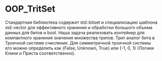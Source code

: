 # OOP_TritSet

Стандартная библиотека содержит std::bitset и специализацию шаблона std::vector<bool> для эффективного хранения и обработки большого объема данных для битов и bool. Наша задача реализовать контейнер для компактного хранения значения множества тритов. Трит аналог бита в Троичной системе счисления. Для симметричной троичной системы его можно определить как {False, Unknown, True} или {-1, 0, 1}  (Логики Клини и Приста соответственно).
